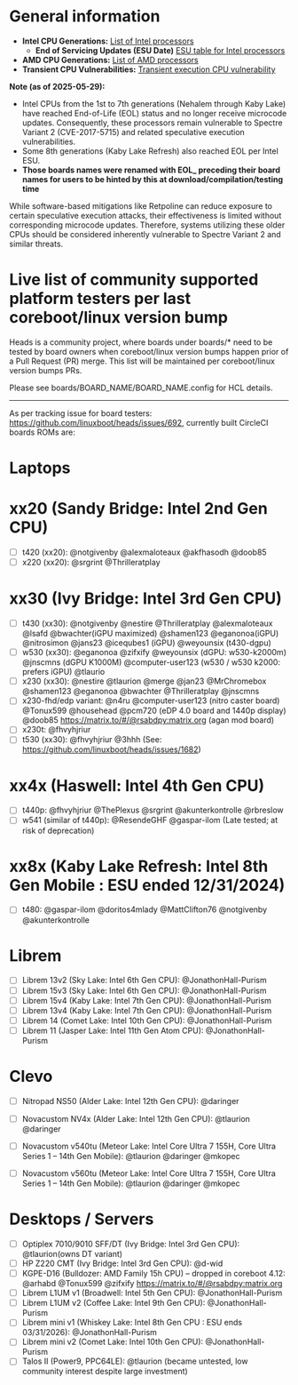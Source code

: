 General information
==

- **Intel CPU Generations:** [List of Intel processors](https://en.wikipedia.org/wiki/List_of_Intel_processors)
  - **End of Servicing Updates (ESU Date)** [ESU table for Intel processors](https://www.intel.com/content/www/us/en/support/articles/000022396/processors.html)
- **AMD CPU Generations:** [List of AMD processors](https://en.wikipedia.org/wiki/AMD_processors)
- **Transient CPU Vulnerabilities:** [Transient execution CPU vulnerability](https://en.wikipedia.org/wiki/Transient_execution_CPU_vulnerability)

**Note (as of 2025-05-29):**
- Intel CPUs from the 1st to 7th generations (Nehalem through Kaby Lake) have reached End-of-Life (EOL) status and no longer receive microcode updates. Consequently, these processors remain vulnerable to Spectre Variant 2 (CVE-2017-5715) and related speculative execution vulnerabilities. 
- Some 8th generations (Kaby Lake Refresh) also reached EOL per Intel ESU.
- **Those boards names were renamed with EOL_ preceding their board names for users to be hinted by this at download/compilation/testing time**

While software-based mitigations like Retpoline can reduce exposure to certain speculative execution attacks, their effectiveness is limited without corresponding microcode updates.  Therefore, systems utilizing these older CPUs should be considered inherently vulnerable to Spectre Variant 2 and similar threats.


Live list of community supported platform testers per last coreboot/linux version bump
==

Heads is a community project, where boards under boards/* need to be tested by board owners when coreboot/linux version bumps happen prior of a Pull Request (PR) merge.
This list will be maintained per coreboot/linux version bumps PRs.

Please see boards/BOARD_NAME/BOARD_NAME.config for HCL details.

----

As per tracking issue for board testers: https://github.com/linuxboot/heads/issues/692, currently built CircleCI boards ROMs are:

Laptops
==

xx20 (Sandy Bridge: Intel 2nd Gen CPU)
===
- [ ] t420 (xx20): @notgivenby @alexmaloteaux @akfhasodh @doob85
- [ ] x220 (xx20): @srgrint @Thrilleratplay

xx30 (Ivy Bridge: Intel 3rd Gen CPU)
===
- [ ] t430 (xx30): @notgivenby @nestire @Thrilleratplay @alexmaloteaux @lsafd @bwachter(iGPU maximized) @shamen123 @eganonoa(iGPU) @nitrosimon @jans23 @icequbes1 (iGPU) @weyounsix (t430-dgpu)
- [ ] w530 (xx30): @eganonoa @zifxify @weyounsix (dGPU: w530-k2000m) @jnscmns (dGPU K1000M) @computer-user123 (w530 / w530 k2000: prefers iGPU) @tlaurio
- [ ] x230 (xx30): @nestire @tlaurion @merge @jan23 @MrChromebox @shamen123 @eganonoa @bwachter @Thrilleratplay @jnscmns
- [ ] x230-fhd/edp variant: @n4ru @computer-user123 (nitro caster board) @Tonux599 @househead @pcm720 (eDP 4.0 board and 1440p display) @doob85 https://matrix.to/#/@rsabdpy:matrix.org (agan mod board)
- [ ] x230t: @fhvyhjriur
- [ ] t530 (xx30): @fhvyhjriur @3hhh (See: https://github.com/linuxboot/heads/issues/1682)

xx4x (Haswell: Intel 4th Gen CPU)
===
- [ ] t440p: @fhvyhjriur @ThePlexus @srgrint @akunterkontrolle @rbreslow
- [ ] w541 (similar of t440p): @ResendeGHF @gaspar-ilom (Late tested; at risk of deprecation)

xx8x (Kaby Lake Refresh: Intel 8th Gen Mobile : ESU ended 12/31/2024)
===
- [ ] t480: @gaspar-ilom @doritos4mlady @MattClifton76 @notgivenby @akunterkontrolle

Librem
===
- [ ] Librem 13v2 (Sky Lake: Intel 6th Gen CPU): @JonathonHall-Purism
- [ ] Librem 15v3 (Sky Lake: Intel 6th Gen CPU): @JonathonHall-Purism
- [ ] Librem 15v4 (Kaby Lake: Intel 7th Gen CPU): @JonathonHall-Purism
- [ ] Librem 13v4 (Kaby Lake: Intel 7th Gen CPU): @JonathonHall-Purism
- [ ] Librem 14 (Comet Lake: Intel 10th Gen CPU): @JonathonHall-Purism
- [ ] Librem 11 (Jasper Lake: Intel 11th Gen Atom CPU): @JonathonHall-Purism

Clevo
===
- [ ] Nitropad NS50 (Alder Lake: Intel 12th Gen CPU): @daringer
- [ ] Novacustom NV4x (Alder Lake: Intel 12th Gen CPU): @tlaurion @daringer
- [ ] Novacustom v540tu (Meteor Lake: Intel Core Ultra 7 155H, Core Ultra Series 1 – 14th Gen Mobile): @tlaurion @daringer @mkopec
- [ ] Novacustom v560tu (Meteor Lake: Intel Core Ultra 7 155H, Core Ultra Series 1 – 14th Gen Mobile): @tlaurion @daringer @mkopec


Desktops / Servers
==
- [ ] Optiplex 7010/9010 SFF/DT (Ivy Bridge: Intel 3rd Gen CPU): @tlaurion(owns DT variant)
- [ ] HP Z220 CMT (Ivy Bridge: Intel 3rd Gen CPU): @d-wid
- [ ] KGPE-D16 (Bulldozer: AMD Family 15h CPU) – dropped in coreboot 4.12: @arhabd @Tonux599 @zifxify https://matrix.to/#/@rsabdpy:matrix.org
- [ ] Librem L1UM v1 (Broadwell: Intel 5th Gen CPU): @JonathonHall-Purism
- [ ] Librem L1UM v2 (Coffee Lake: Intel 9th Gen CPU): @JonathonHall-Purism
- [ ] Librem mini v1 (Whiskey Lake: Intel 8th Gen CPU : ESU ends 03/31/2026): @JonathonHall-Purism
- [ ] Librem mini v2 (Comet Lake: Intel 10th Gen CPU): @JonathonHall-Purism
- [ ] Talos II (Power9, PPC64LE): @tlaurion (became untested, low community interest despite large investment)
